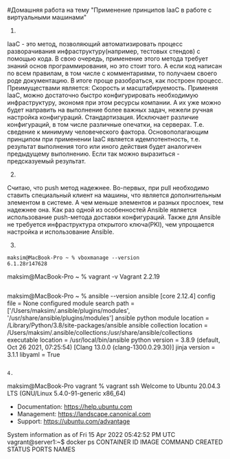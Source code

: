 #Домашняя работа на тему "Применение принципов IaaC в работе с виртуальными машинами"

1.
IaaC - это метод, позволяющий автоматизировать процесс разворачивания инфраструктуру(например, тестовых стендов) с помощью кода. В свою очередь, применение этого метода требует знаний основ программирования, но это стоит того. А если код написан по всем правилам, в том числе с комментариями, то получаем своего роде документацию. В итоге проще разобраться, как построен процесс.
Преимуществами является:
Скорость и масштабируемость. Применяя IaaC, можно достаточно быстро конфигурировать необходимую инфраструктуру, экономя при этом ресурсы компании. А их уже можно будет направить на выполнение более важных задач, нежели ручная настройка конфигураций.
Стандартизация. Исключает различие конфигураций, в том числе различные опечатки, на серверах. Т.е. сведение к минимуму человеческого фактора.
Основополагающим принципом при применении IaaC является идемпотентность, т.е. результат выполнения того или иного действия будет аналогичен предыдущему выполнению. Если так можно выразиться - предсказуемый результат.


2.
Считаю, что push метод надежнее. Во-первых, при pull необходимо ставить специальный клиент на машины, что является дополнительным элементом в системе. А чем меньше элементов и разных прослоек, тем надежнее она. Как раз одной из особенностей Ansible является использование push-метода доставки конфигураций. Также для Ansible не требуется инфраструктура открытого ключа(PKI), чем упрощается настройка и использование Ansible.

3.
```
maksim@MacBook-Pro ~ % vboxmanage --version
6.1.28r147628
```
maksim@MacBook-Pro ~ % vagrant -v
Vagrant 2.2.19
```
```
maksim@MacBook-Pro ~ % ansible --version
ansible [core 2.12.4]
  config file = None
  configured module search path = ['/Users/maksim/.ansible/plugins/modules', '/usr/share/ansible/plugins/modules']
  ansible python module location = /Library/Python/3.8/site-packages/ansible
  ansible collection location = /Users/maksim/.ansible/collections:/usr/share/ansible/collections
  executable location = /usr/local/bin/ansible
  python version = 3.8.9 (default, Oct 26 2021, 07:25:54) [Clang 13.0.0 (clang-1300.0.29.30)]
  jinja version = 3.1.1
  libyaml = True
```

4.
```
maksim@MacBook-Pro vagrant % vagrant ssh
Welcome to Ubuntu 20.04.3 LTS (GNU/Linux 5.4.0-91-generic x86_64)

 * Documentation:  https://help.ubuntu.com
 * Management:     https://landscape.canonical.com
 * Support:        https://ubuntu.com/advantage

  System information as of Fri 15 Apr 2022 05:42:52 PM UTC
vagrant@server1:~$ docker ps
CONTAINER ID   IMAGE     COMMAND   CREATED   STATUS    PORTS     NAMES
```
